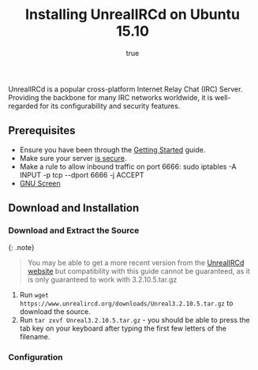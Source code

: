 ﻿---
author:
  name: William Dover
  email: docs@linode.com
keywords: 'ubuntu, irc, server, messaging'
license: '[CC BY-ND 3.0](http://creativecommons.org/licenses/by-nd/3.0/us/)'
modified: 
modified_by:
  name: 
published: ''
title: Installing UnrealIRCd on Ubuntu 15.10
---

UnrealIRCd is a popular cross-platform Internet Relay Chat (IRC) Server. Providing the backbone for many IRC networks worldwide, it is well-regarded for its configurability and security features. 

## Prerequisites

* Ensure you have been through the [Getting Started](/docs/getting-started) guide. 
* Make sure your server [is secure](/docs/security/securing-your-server).
* Make a rule to allow inbound traffic on port 6666:
    sudo iptables -A INPUT -p tcp --dport 6666 -j ACCEPT
* [GNU Screen](/docs/networking/ssh/using-gnu-screen-to-manage-persistent-terminal-sessions)


## Download and Installation
### Download and Extract the Source
{: .note}
>
>You may be able to get a more recent version from the [UnrealIRCd website](https://www.unrealircd.org/download) but compatibility with this guide cannot be guaranteed, as it is only guaranteed to work with 3.2.10.5.tar.gz

1. Run `wget  https://www.unrealircd.org/downloads/Unreal3.2.10.5.tar.gz` to download the source.
2. Run `tar zxvf Unreal3.2.10.5.tar.gz` - you should be able to press the tab key on your keyboard after typing the first few letters of the filename.

### Configuration


